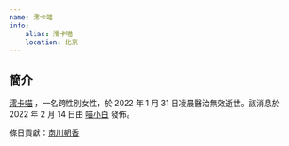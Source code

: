 ```yaml
---
name: 澪卡喵
info:
    alias: 澪卡喵
    location: 北京
---
```


## 簡介

[澪卡喵](https://twitter.com/MiocardMeow) ，一名跨性別女性，於 2022 年 1 月 31 日凌晨醫治無效逝世。該消息於 2022 年 2 月 14 日由 [喵小白](https://twitter.com/pizyj/status/1492928433172582400?s=21) 發佈。 

條目貢獻：[南川朝香](https://twitter.com/nkw45)
